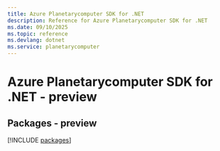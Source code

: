 ```yaml
---
title: Azure Planetarycomputer SDK for .NET
description: Reference for Azure Planetarycomputer SDK for .NET
ms.date: 09/10/2025
ms.topic: reference
ms.devlang: dotnet
ms.service: planetarycomputer
---
```

# Azure Planetarycomputer SDK for .NET - preview
## Packages - preview
[!INCLUDE [packages](planetarycomputer-index.md)]